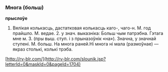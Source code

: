 ### Многа (больш)
**прыслоўе**

1. Вялікая колькасць, дастатковая колькасць каго-, чаго-н. М. год прайшло. М. ведае. 2. у знач. выказніка: Больш чым патрэбна. Гэтага мне м. 3. (пры выш. ступ. і з прыназоўнік «на»). Значна, у значнай ступені. М. больш. На многа раней.Ні многа ні мала (размоўнае) — якраз столькі, колькі трэба.

<a rel="author">[http://rv-blr.com/](http://rv-blr.com/slounik.jsp?letterId=0&maskId=0&pageId=1704)</a>
